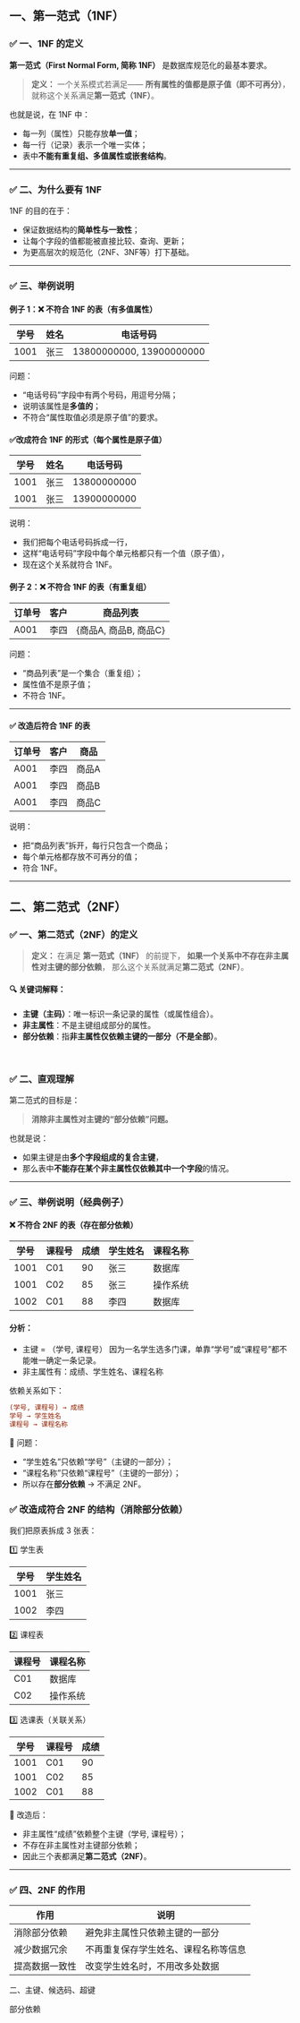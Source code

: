 ## 一、第一范式（1NF）

### ✅ 一、1NF 的定义

**第一范式（First Normal Form, 简称 1NF）** 是数据库规范化的最基本要求。

> **定义：**
>  一个关系模式若满足——
>  **所有属性的值都是原子值（即不可再分）**，
>  就称这个关系满足**第一范式（1NF）**。

也就是说，在 1NF 中：

- 每一列（属性）只能存放**单一值**；
- 每一行（记录）表示一个唯一实体；
- 表中**不能有重复组、多值属性或嵌套结构**。

------

### ✅ 二、为什么要有 1NF

1NF 的目的在于：

- 保证数据结构的**简单性与一致性**；
- 让每个字段的值都能被直接比较、查询、更新；
- 为更高层次的规范化（2NF、3NF等）打下基础。

------

### ✅ 三、举例说明

#### 例子 1：❌ 不符合 1NF 的表（有多值属性）

| 学号 | 姓名 | 电话号码                 |
| ---- | ---- | ------------------------ |
| 1001 | 张三 | 13800000000, 13900000000 |

问题：

- “电话号码”字段中有两个号码，用逗号分隔；
- 说明该属性是**多值的**；
- 不符合“属性取值必须是原子值”的要求。

#### ✅改成符合 1NF 的形式（每个属性是原子值）

| 学号 | 姓名 | 电话号码    |
| ---- | ---- | ----------- |
| 1001 | 张三 | 13800000000 |
| 1001 | 张三 | 13900000000 |

说明：

- 我们把每个电话号码拆成一行，
- 这样“电话号码”字段中每个单元格都只有一个值（原子值），
- 现在这个关系就符合 1NF。

#### 例子 2：❌ 不符合 1NF 的表（有重复组）

| 订单号 | 客户 | 商品列表              |
| ------ | ---- | --------------------- |
| A001   | 李四 | {商品A, 商品B, 商品C} |

问题：

- “商品列表”是一个集合（重复组）；
- 属性值不是原子值；
- 不符合 1NF。

------

#### ✅ 改造后符合 1NF 的表

| 订单号 | 客户 | 商品  |
| ------ | ---- | ----- |
| A001   | 李四 | 商品A |
| A001   | 李四 | 商品B |
| A001   | 李四 | 商品C |

说明：

- 把“商品列表”拆开，每行只包含一个商品；
- 每个单元格都存放不可再分的值；
- 符合 1NF。

___



## 二、第二范式（2NF）

### ✅ 一、第二范式（2NF）的定义

> **定义：**
>  在满足 **第一范式（1NF）** 的前提下，
>  **如果一个关系中不存在非主属性对主键的部分依赖**，
>  那么这个关系就满足**第二范式（2NF）**。

#### 🔍 关键词解释：

- **主键（主码）**：唯一标识一条记录的属性（或属性组合）。
- **非主属性**：不是主键组成部分的属性。
- **部分依赖**：指**非主属性仅依赖主键的一部分（不是全部）**。

​	

### ✅ 二、直观理解

第二范式的目标是：

> **消除非主属性对主键的“部分依赖”问题。**

也就是说：

- 如果主键是由**多个字段组成的复合主键**，
- 那么表中**不能存在某个非主属性仅依赖其中一个字段**的情况。

------

### ✅ 三、举例说明（经典例子）

#### ❌ 不符合 2NF 的表（存在部分依赖）

| 学号 | 课程号 | 成绩 | 学生姓名 | 课程名称 |
| ---- | ------ | ---- | -------- | -------- |
| 1001 | C01    | 90   | 张三     | 数据库   |
| 1001 | C02    | 85   | 张三     | 操作系统 |
| 1002 | C01    | 88   | 李四     | 数据库   |

#### 分析：

- 主键 = （学号, 课程号）
   因为一名学生选多门课，单靠“学号”或“课程号”都不能唯一确定一条记录。
- 非主属性有：成绩、学生姓名、课程名称

依赖关系如下：

```ini
(学号, 课程号) → 成绩
学号 → 学生姓名
课程号 → 课程名称
```

🔸 问题：

- “学生姓名”只依赖“学号”（主键的一部分）；
- “课程名称”只依赖“课程号”（主键的一部分）；
- 所以存在**部分依赖** → 不满足 2NF。

### ✅ 改造成符合 2NF 的结构（消除部分依赖）

我们把原表拆成 3 张表：

1️⃣ 学生表

| 学号 | 学生姓名 |
| ---- | -------- |
| 1001 | 张三     |
| 1002 | 李四     |

2️⃣ 课程表

| 课程号 | 课程名称 |
| ------ | -------- |
| C01    | 数据库   |
| C02    | 操作系统 |

3️⃣ 选课表（关联关系）

| 学号 | 课程号 | 成绩 |
| ---- | ------ | ---- |
| 1001 | C01    | 90   |
| 1001 | C02    | 85   |
| 1002 | C01    | 88   |

🔹 改造后：

- 非主属性“成绩”依赖整个主键（学号, 课程号）；
- 不存在非主属性对主键部分依赖；
- 因此三个表都满足**第二范式（2NF）**。

------

### ✅ 四、2NF 的作用

| 作用           | 说明                                 |
| -------------- | ------------------------------------ |
| 消除部分依赖   | 避免非主属性只依赖主键的一部分       |
| 减少数据冗余   | 不再重复保存学生姓名、课程名称等信息 |
| 提高数据一致性 | 改变学生姓名时，不用改多处数据       |





二、主键、候选码、超键

部分依赖

